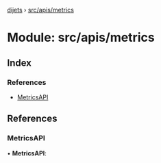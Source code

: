 [dijets](../README.md) › [src/apis/metrics](src_apis_metrics.md)

# Module: src/apis/metrics

## Index

### References

* [MetricsAPI](src_apis_metrics.md#metricsapi)

## References

###  MetricsAPI

• **MetricsAPI**:

